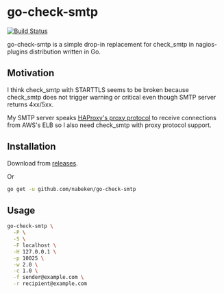# go-check-smtp

[![Build Status](https://travis-ci.org/nabeken/go-check-smtp.svg?branch=master)](https://travis-ci.org/nabeken/go-check-smtp)

go-check-smtp is a simple drop-in replacement for check\_smtp in nagios-plugins distribution written in Go.

## Motivation

I think check\_smtp with STARTTLS seems to be broken because check\_smtp does not trigger warning or critical even though SMTP server returns 4xx/5xx.

My SMTP server speaks [HAProxy's proxy protocol](http://www.haproxy.org/download/1.5/doc/proxy-protocol.txt) to receive connections from AWS's ELB so I also need check\_smtp with proxy protocol support.

## Installation

Download from [releases](https://github.com/nabeken/go-check-smtp/releases).

Or

```sh
go get -u github.com/nabeken/go-check-smtp
```

## Usage

```sh
go-check-smtp \
  -P \
  -S \
  -F localhost \
  -H 127.0.0.1 \
  -p 10025 \
  -w 2.0 \
  -c 1.0 \
  -f sender@example.com \
  -r recipient@example.com
```
